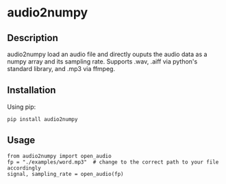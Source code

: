 # audio2numpy

## Description

audio2numpy load an audio file and directly ouputs the audio data as a numpy array and its sampling rate. Supports .wav, .aiff via python's standard library, and .mp3 via ffmpeg.

## Installation

Using pip:

    pip install audio2numpy

## Usage

    from audio2numpy import open_audio
    fp = "./examples/word.mp3"  # change to the correct path to your file accordingly
    signal, sampling_rate = open_audio(fp)